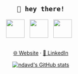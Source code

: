 <div align="center">

## `👋 hey there!`

<div>
<img align="center" width="50px" src="https://cdn.jsdelivr.net/gh/devicons/devicon/icons/typescript/typescript-original.svg" style="padding-right:10px;" />
<img align="center" width="50px" src="https://cdn.jsdelivr.net/gh/devicons/devicon/icons/solidity/solidity-original.svg" style="padding-right:10px;" />
<img align="center" width="50px" src="https://cdn.jsdelivr.net/gh/devicons/devicon/icons/go/go-original.svg" style="padding-right:10px;" />
</div>
<br/>

[🌐 Website](https://ndavd.com) ⸱ [🔗 LinkedIn](https://ndavd.com/li)

          
[![ndavd's GitHub stats](https://github-readme-stats.vercel.app/api?username=ndavd&show_icons=true&theme=dark)](https://github.com/anuraghazra/github-readme-stats)

</div>
